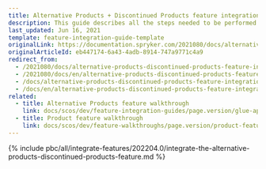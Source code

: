 ```yaml
---
title: Alternative Products + Discontinued Products feature integration
description: This guide describes all the steps needed to be performed in order to integrate the Alternative Products + Discontinued Products features into your project.
last_updated: Jun 16, 2021
template: feature-integration-guide-template
originalLink: https://documentation.spryker.com/2021080/docs/alternative-products-discontinued-products-feature-integration
originalArticleId: eb447174-6a43-4adb-8914-747a9771c4a9
redirect_from:
  - /2021080/docs/alternative-products-discontinued-products-feature-integration
  - /2021080/docs/en/alternative-products-discontinued-products-feature-integration
  - /docs/alternative-products-discontinued-products-feature-integration
  - /docs/en/alternative-products-discontinued-products-feature-integration
related:
  - title: Alternative Products feature walkthrough
    link: docs/scos/dev/feature-integration-guides/page.version/glue-api/glue-api-alternative-products-feature-integration.html
  - title: Product feature walkthrough
    link: docs/scos/dev/feature-walkthroughs/page.version/product-feature-walkthrough.html
---
```


{% include pbc/all/integrate-features/202204.0/integrate-the-alternative-products-discontinued-products-feature.md %} <!-- To edit, see /_includes/pbc/all/integrate-features/202204.0/integrate-the-alternative-products-discontinued-products-feature.md -->
